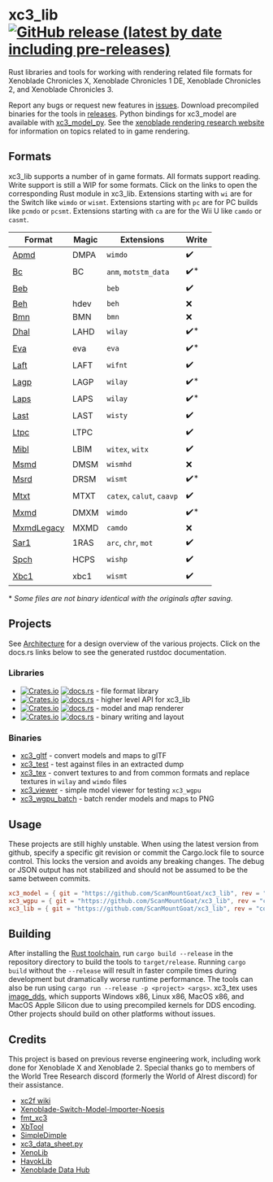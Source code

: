 # xc3_lib [![GitHub release (latest by date including pre-releases)](https://img.shields.io/github/v/release/ScanMountGoat/xc3_lib?include_prereleases)](https://github.com/ScanMountGoat/xc3_lib/releases/latest)
Rust libraries and tools for working with rendering related file formats for Xenoblade Chronicles X, Xenoblade Chronicles 1 DE, Xenoblade Chronicles 2, and Xenoblade Chronicles 3.

Report any bugs or request new features in [issues](https://github.com/ScanMountGoat/xc3_lib/issues). Download precompiled binaries for the tools in [releases](https://github.com/ScanMountGoat/xc3_lib/releases). Python bindings for xc3_model are available with [xc3_model_py](https://github.com/ScanMountGoat/xc3_model_py). See the [xenoblade rendering research website](https://scanmountgoat.github.io/xenoblade-rendering-research/) for information on topics related to in game rendering.

## Formats
xc3_lib supports a number of in game formats. All formats support reading. Write support is still a WIP for some formats. Click on the links to open the corresponding Rust module in xc3_lib. Extensions starting with `wi` are for the Switch like `wimdo` or `wismt`. Extensions starting with `pc` are for PC builds like `pcmdo` or `pcsmt`. Extensions starting with `ca` are for the Wii U like `camdo` or `casmt`.

| Format | Magic | Extensions | Write |
| --- | --- | --- | --- |
| [Apmd](https://github.com/ScanMountGoat/xc3_lib/blob/main/xc3_lib/src/apmd.rs) | DMPA | `wimdo` | ✔️ | 
| [Bc](https://github.com/ScanMountGoat/xc3_lib/blob/main/xc3_lib/src/bc.rs) | BC | `anm`, `motstm_data` |  ✔️* |
| [Beb](https://github.com/ScanMountGoat/xc3_lib/blob/main/xc3_lib/src/beb.rs) | | `beb` |  ✔️ | 
| [Beh](https://github.com/ScanMountGoat/xc3_lib/blob/main/xc3_lib/src/beh.rs) | hdev | `beh` |  ❌ | 
| [Bmn](https://github.com/ScanMountGoat/xc3_lib/blob/main/xc3_lib/src/bmn.rs) | BMN | `bmn` | ❌ | 
| [Dhal](https://github.com/ScanMountGoat/xc3_lib/blob/main/xc3_lib/src/dhal.rs) | LAHD | `wilay` | ✔️* | 
| [Eva](https://github.com/ScanMountGoat/xc3_lib/blob/main/xc3_lib/src/eva.rs) | eva | `eva` | ✔️* | 
| [Laft](https://github.com/ScanMountGoat/xc3_lib/blob/main/xc3_lib/src/laft.rs) | LAFT | `wifnt` | ✔️ | 
| [Lagp](https://github.com/ScanMountGoat/xc3_lib/blob/main/xc3_lib/src/lagp.rs) | LAGP | `wilay` | ✔️* | 
| [Laps](https://github.com/ScanMountGoat/xc3_lib/blob/main/xc3_lib/src/laps.rs) | LAPS | `wilay` | ✔️* | 
| [Last](https://github.com/ScanMountGoat/xc3_lib/blob/main/xc3_lib/src/last.rs) | LAST | `wisty` | ✔️ | 
| [Ltpc](https://github.com/ScanMountGoat/xc3_lib/blob/main/xc3_lib/src/ltpc.rs) | LTPC | | ✔️ | 
| [Mibl](https://github.com/ScanMountGoat/xc3_lib/blob/main/xc3_lib/src/mibl.rs) | LBIM | `witex`, `witx` | ✔️ | 
| [Msmd](https://github.com/ScanMountGoat/xc3_lib/blob/main/xc3_lib/src/msmd.rs) | DMSM | `wismhd` | ❌ | 
| [Msrd](https://github.com/ScanMountGoat/xc3_lib/blob/main/xc3_lib/src/msrd.rs) | DRSM |  `wismt` | ✔️* |
| [Mtxt](https://github.com/ScanMountGoat/xc3_lib/blob/main/xc3_lib/src/mtxt.rs) | MTXT | `catex`, `calut`, `caavp` | ✔️ | 
| [Mxmd](https://github.com/ScanMountGoat/xc3_lib/blob/main/xc3_lib/src/mxmd.rs) | DMXM | `wimdo` | ✔️* | 
| [MxmdLegacy](https://github.com/ScanMountGoat/xc3_lib/blob/main/xc3_lib/src/mxmd/legacy.rs) | MXMD | `camdo` | ❌ | 
| [Sar1](https://github.com/ScanMountGoat/xc3_lib/blob/main/xc3_lib/src/sar1.rs) | 1RAS | `arc`, `chr`, `mot` | ✔️ | 
| [Spch](https://github.com/ScanMountGoat/xc3_lib/blob/main/xc3_lib/src/spch.rs) | HCPS | `wishp` | ✔️ | 
| [Xbc1](https://github.com/ScanMountGoat/xc3_lib/blob/main/xc3_lib/src/xbc1.rs) | xbc1 | `wismt` | ✔️ | 

\* *Some files are not binary identical with the originals after saving.*

## Projects
See [Architecture](https://github.com/ScanMountGoat/xc3_lib/blob/main/ARCHITECTURE.md) for a design overview of the various projects. 
Click on the docs.rs links below to see the generated rustdoc documentation.

### Libraries
- [![Crates.io](https://img.shields.io/crates/v/xc3_lib.svg?label=xc3_lib)](https://crates.io/crates/xc3_lib) [![docs.rs](https://docs.rs/xc3_lib/badge.svg)](https://docs.rs/xc3_lib/) - file format library
- [![Crates.io](https://img.shields.io/crates/v/xc3_model.svg?label=xc3_model)](https://crates.io/crates/xc3_model) [![docs.rs](https://docs.rs/xc3_model/badge.svg)](https://docs.rs/xc3_model/) - higher level API for xc3_lib
- [![Crates.io](https://img.shields.io/crates/v/xc3_wgpu.svg?label=xc3_wgpu)](https://crates.io/crates/xc3_wgpu) [![docs.rs](https://docs.rs/xc3_wgpu/badge.svg)](https://docs.rs/xc3_wgpu/) - model and map renderer
- [![Crates.io](https://img.shields.io/crates/v/xc3_write.svg?label=xc3_write)](https://crates.io/crates/xc3_write) [![docs.rs](https://docs.rs/xc3_write/badge.svg)](https://docs.rs/xc3_write/) - binary writing and layout

### Binaries
- [xc3_gltf](https://github.com/ScanMountGoat/xc3_lib/tree/main/xc3_gltf) - convert models and maps to glTF
- [xc3_test](https://github.com/ScanMountGoat/xc3_lib/tree/main/xc3_test) - test against files in an extracted dump
- [xc3_tex](https://github.com/ScanMountGoat/xc3_lib/tree/main/xc3_tex) - convert textures to and from common formats and replace textures in `wilay` and `wimdo` files
- [xc3_viewer](https://github.com/ScanMountGoat/xc3_lib/tree/main/xc3_viewer) - simple model viewer for testing `xc3_wgpu`
- [xc3_wgpu_batch](https://github.com/ScanMountGoat/xc3_lib/tree/main/xc3_wgpu_batch) - batch render models and maps to PNG

## Usage
These projects are still highly unstable. When using the latest version from github, specify a specific git revision or commit the Cargo.lock file to source control. This locks the version and avoids any breaking changes. The debug or JSON output has not stabilized and should not be assumed to be the same between commits.

```toml
xc3_model = { git = "https://github.com/ScanMountGoat/xc3_lib", rev = "commit_hash" }
xc3_wgpu = { git = "https://github.com/ScanMountGoat/xc3_lib", rev = "commit_hash" }
xc3_lib = { git = "https://github.com/ScanMountGoat/xc3_lib", rev = "commit_hash" }
```

## Building
After installing the [Rust toolchain](https://www.rust-lang.org/tools/install), run `cargo build --release` in the repository directory to build the tools to `target/release`.
Running `cargo build` without the `--release` will result in faster compile times during development but dramatically worse runtime performance. The tools can also be run using `cargo run --release -p <project> <args>`. xc3_tex uses [image_dds](https://github.com/ScanMountGoat/image_dds), which supports Windows x86, Linux x86, MacOS x86, and MacOS Apple Silicon due to using precompiled kernels for DDS encoding. Other projects should build on other platforms without issues.

## Credits
This project is based on previous reverse engineering work, including work done for Xenoblade X and Xenoblade 2.
Special thanks go to members of the World Tree Research discord (formerly the World of Alrest discord) for their assistance.
* [xc2f wiki](https://github.com/atnavon/xc2f/wiki)
* [Xenoblade-Switch-Model-Importer-Noesis](https://github.com/Turk645/Xenoblade-Switch-Model-Importer-Noesis)
* [fmt_xc3](https://github.com/Joschuka/fmt_xc3)
* [XbTool](https://github.com/AlexCSDev/XbTool)
* [SimpleDimple](https://github.com/modeco80/SimpleDimple)
* [xc3_data_sheet.py](https://gist.github.com/RoccoDev/935c43c98384115f56dd3af57667b030)
* [XenoLib](https://github.com/PredatorCZ/XenoLib)
* [HavokLib](https://github.com/PredatorCZ/HavokLib)
* [Xenoblade Data Hub](https://xenobladedata.github.io/)

